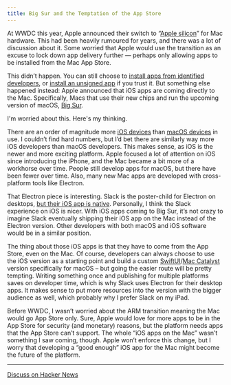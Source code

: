 ```yaml
---
title: Big Sur and the Temptation of the App Store
---
```


At WWDC this year, Apple announced their switch to “[Apple silicon](https://www.apple.com/newsroom/2020/06/apple-announces-mac-transition-to-apple-silicon/)” for Mac hardware. This had been heavily rumoured for years, and there was a lot of discussion about it. Some worried that Apple would use the transition as an excuse to lock down app delivery further — perhaps only allowing apps to be installed from the Mac App Store.

This didn’t happen. You can still choose to [install apps from identified developers](https://support.apple.com/en-ca/HT202491), or [install an unsigned app](https://support.apple.com/en-ca/guide/mac-help/mh40616/mac) if you trust it. But something else happened instead: Apple announced that iOS apps are coming directly to the Mac. Specifically, Macs that use their new chips and run the upcoming version of macOS, [Big Sur](https://www.apple.com/macos/big-sur-preview/).

I'm worried about this. Here's my thinking.

There are an order of magnitude more [iOS devices](https://www.theverge.com/2019/1/29/18202736/apple-devices-ios-earnings-q1-2019) than [macOS devices](https://techcrunch.com/2018/10/30/there-are-now-100-million-macs-in-use/) in use. I couldn’t find hard numbers, but I’d bet there are similarly way more iOS developers than macOS developers. This makes sense, as iOS is the newer and more exciting platform. Apple focused a lot of attention on iOS since introducing the iPhone, and the Mac became a bit more of a workhorse over time. People still develop apps for macOS, but there have been fewer over time. Also, many new Mac apps are developed with cross-platform tools like Electron.

That Electron piece is interesting. Slack is the poster-child for Electron on desktops, [but their iOS app is native](https://twitter.com/slackhq/status/931599784137363459). Personally, I think the Slack experience on iOS is nicer. With iOS apps coming to Big Sur, it’s not crazy to imagine Slack eventually shipping their iOS app on the Mac instead of the Electron version. Other developers with both macOS and iOS software would be in a similar position.

The thing about those iOS apps is that they have to come from the App Store, even on the Mac. Of course, developers can always choose to use the iOS version as a starting point and build a custom [SwiftUI](https://swiftwithmajid.com/2019/10/23/reusing-swiftui-views-across-apple-platforms/)/[Mac Catalyst](https://developer.apple.com/mac-catalyst/) version specifically for macOS – but going the easier route will be pretty tempting. Writing something once and publishing for multiple platforms saves on developer time, which is why Slack uses Electron for their desktop apps. It makes sense to put more resources into the version with the bigger audience as well, which probably why I prefer Slack on my iPad.

Before WWDC, I wasn’t worried about the ARM transition meaning the Mac would go App Store only. Sure, Apple would love for more apps to be in the App Store for security (and monetary) reasons, but the platform needs apps that the App Store can’t support. The whole “iOS apps on the Mac” wasn’t something I saw coming, though. Apple won’t enforce this change, but I worry that developing a “good enough” iOS app for the Mac might become the future of the platform.

---

[Discuss on Hacker News](https://news.ycombinator.com/item?id=23622783)